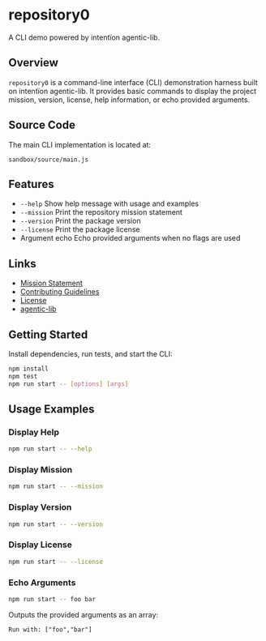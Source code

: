 # repository0

A CLI demo powered by intentïon agentic-lib.

## Overview

`repository0` is a command-line interface (CLI) demonstration harness built on intentïon agentic-lib. It provides basic commands to display the project mission, version, license, help information, or echo provided arguments.

## Source Code

The main CLI implementation is located at:

```
sandbox/source/main.js
```

## Features

- `--help`      Show help message with usage and examples
- `--mission`   Print the repository mission statement
- `--version`   Print the package version
- `--license`   Print the package license
- Argument echo  Echo provided arguments when no flags are used

## Links

- [Mission Statement](../../MISSION.md)
- [Contributing Guidelines](../../CONTRIBUTING.md)
- [License](../../LICENSE.md)
- [agentic-lib](https://github.com/xn-intenton-z2a/agentic-lib)

## Getting Started

Install dependencies, run tests, and start the CLI:

```bash
npm install
npm test
npm run start -- [options] [args]
```

## Usage Examples

### Display Help

```bash
npm run start -- --help
```

### Display Mission

```bash
npm run start -- --mission
```

### Display Version

```bash
npm run start -- --version
```

### Display License

```bash
npm run start -- --license
```

### Echo Arguments

```bash
npm run start -- foo bar
```

Outputs the provided arguments as an array:

```
Run with: ["foo","bar"]
```